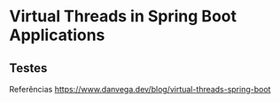 # Virtual Threads in Spring Boot Applications 


## Testes




Referências
https://www.danvega.dev/blog/virtual-threads-spring-boot
